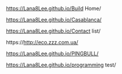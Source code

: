 https://Lana8Lee.github.io/Build Home/

https://Lana8Lee.github.io/Casablanca/

https://Lana8Lee.github.io/Contact list/

https://http://eco.zzz.com.ua/


https://Lana8Lee.github.io/PINGBULL/


https://Lana8Lee.github.io/programming test/
